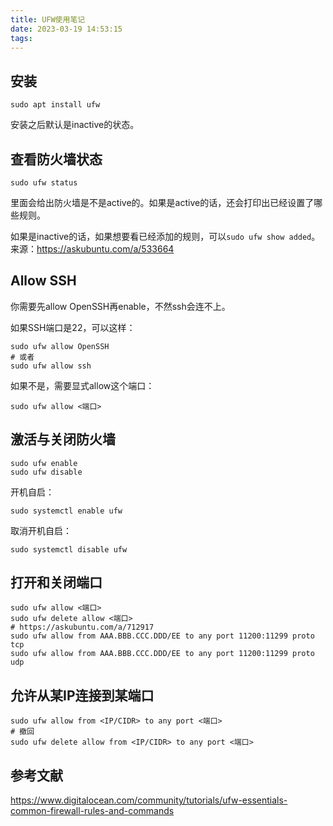 ```yaml
---
title: UFW使用笔记
date: 2023-03-19 14:53:15
tags:
---
```


## 安装

```shell
sudo apt install ufw
```

安装之后默认是inactive的状态。

## 查看防火墙状态

```shell
sudo ufw status
```

里面会给出防火墙是不是active的。如果是active的话，还会打印出已经设置了哪些规则。

如果是inactive的话，如果想要看已经添加的规则，可以`sudo ufw show added`。来源：<https://askubuntu.com/a/533664>

## Allow SSH

你需要先allow OpenSSH再enable，不然ssh会连不上。

如果SSH端口是22，可以这样：

```shell
sudo ufw allow OpenSSH
# 或者
sudo ufw allow ssh
```

如果不是，需要显式allow这个端口：

```shell
sudo ufw allow <端口>
```

## 激活与关闭防火墙

```shell
sudo ufw enable
sudo ufw disable
```

开机自启：

```shell
sudo systemctl enable ufw
```

取消开机自启：

```shell
sudo systemctl disable ufw
```

## 打开和关闭端口

```shell
sudo ufw allow <端口>
sudo ufw delete allow <端口>
# https://askubuntu.com/a/712917
sudo ufw allow from AAA.BBB.CCC.DDD/EE to any port 11200:11299 proto tcp
sudo ufw allow from AAA.BBB.CCC.DDD/EE to any port 11200:11299 proto udp
```

## 允许从某IP连接到某端口

```shell
sudo ufw allow from <IP/CIDR> to any port <端口>
# 撤回
sudo ufw delete allow from <IP/CIDR> to any port <端口>
```

## 参考文献

<https://www.digitalocean.com/community/tutorials/ufw-essentials-common-firewall-rules-and-commands>
